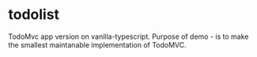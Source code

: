 # todolist
TodoMvc app version on vanilla-typescript. Purpose of demo - is to make the smallest maintanable implementation of TodoMVC.
